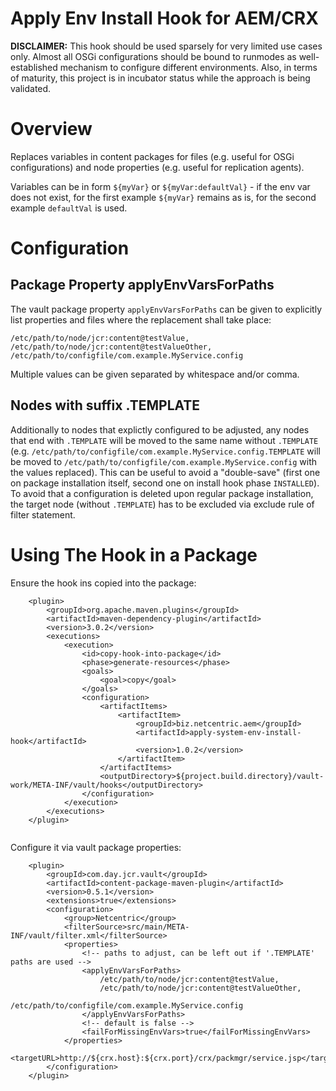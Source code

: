 Apply Env Install Hook for AEM/CRX
================================================

**DISCLAIMER:**
This hook should be used sparsely for very limited use cases only. Almost all OSGi configurations should be bound to runmodes as well-established mechanism to configure different environments. Also, in terms of maturity, this project is in incubator status while the approach is being validated. 

# Overview

Replaces variables in content packages for files (e.g. useful for OSGi configurations) and node properties (e.g. useful for replication agents).

Variables can be in form `${myVar}` or  `${myVar:defaultVal}` - if the env var does not exist, for the first example `${myVar}` remains as is, for the second example `defaultVal` is used.

# Configuration

## Package Property applyEnvVarsForPaths

The vault package property `applyEnvVarsForPaths` can be given to explicitly list properties and files where the replacement shall take place:

```
/etc/path/to/node/jcr:content@testValue,
/etc/path/to/node/jcr:content@testValueOther,
/etc/path/to/configfile/com.example.MyService.config
```

Multiple values can be given separated by whitespace and/or comma.

## Nodes with suffix .TEMPLATE

Additionally to nodes that explictly configured to be adjusted, any nodes that end with `.TEMPLATE` will be moved to the same name without `.TEMPLATE` (e.g. `/etc/path/to/configfile/com.example.MyService.config.TEMPLATE` will be moved to `/etc/path/to/configfile/com.example.MyService.config` with the values replaced). This can be useful to avoid a "double-save" (first one on package installation itself, second one on install hook phase `INSTALLED`). To avoid that a configuration is deleted upon regular package installation, the target node (without `.TEMPLATE`) has to be excluded via exclude rule of filter statement.

# Using The Hook in a Package
Ensure the hook ins copied into the package:

```
    <plugin>
        <groupId>org.apache.maven.plugins</groupId>
        <artifactId>maven-dependency-plugin</artifactId>
        <version>3.0.2</version>
        <executions>
            <execution>
                <id>copy-hook-into-package</id>
                <phase>generate-resources</phase>
                <goals>
                    <goal>copy</goal>
                </goals>
                <configuration>
                    <artifactItems>
                        <artifactItem>
                            <groupId>biz.netcentric.aem</groupId>
                            <artifactId>apply-system-env-install-hook</artifactId>
                            <version>1.0.2</version>
                        </artifactItem>
                    </artifactItems>
                    <outputDirectory>${project.build.directory}/vault-work/META-INF/vault/hooks</outputDirectory>
                </configuration>
            </execution>
        </executions>
    </plugin>
            
```

Configure it via vault package properties:


```
    <plugin>
        <groupId>com.day.jcr.vault</groupId>
        <artifactId>content-package-maven-plugin</artifactId>
        <version>0.5.1</version>
        <extensions>true</extensions>
        <configuration>
            <group>Netcentric</group>
            <filterSource>src/main/META-INF/vault/filter.xml</filterSource>
            <properties>
                <!-- paths to adjust, can be left out if '.TEMPLATE' paths are used -->
                <applyEnvVarsForPaths>
                    /etc/path/to/node/jcr:content@testValue,
                    /etc/path/to/node/jcr:content@testValueOther,
                    /etc/path/to/configfile/com.example.MyService.config
                </applyEnvVarsForPaths>
                <!-- default is false -->
                <failForMissingEnvVars>true</failForMissingEnvVars> 
            </properties>                    
            <targetURL>http://${crx.host}:${crx.port}/crx/packmgr/service.jsp</targetURL>
        </configuration>
    </plugin>
````
